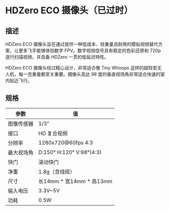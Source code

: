 # HDZero ECO 摄像头（已过时）

## 描述

HDZero ECO 摄像头旨在通过提供一种低成本、轻重量且耐用的模拟视频替代方案，让更多飞手能够体验数字 FPV。数字视频信号具有稳定的色彩还原和 720p 逐行扫描视频，并具备 HDZero 一贯的低延迟特性。

HDZero ECO 摄像头经过精心设计，非常适合像 Tiny Whoops 这样的超轻型无人机，每一克重量都至关重要。摄像头高达 98 度的垂直视场角非常适合快速的室内贴近飞行。

## 规格

| 参数              | 值                       |
| ----------------- | ------------------------ |
| 图像传感器        | 1/3"                     |
| 接口              | HD 复合视频              |
| 分辨率            | 1280x720@60fps 4:3       |
| 最大视场角        | D:150° H:120° V:98°(4:3) |
| 快门              | 滚动快门                 |
| 净重              | 1.8g（含线缆）           |
| 尺寸              | 长14mm * 宽14mm * 高13mm |
| 输入电压          | 3.3V~5V                  |
| 功耗              | 0.5W                     |
